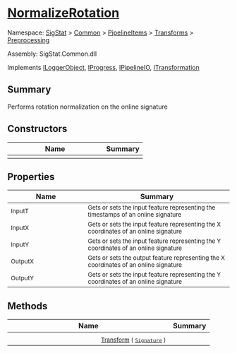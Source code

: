 # [NormalizeRotation](./NormalizeRotation.md)

Namespace: [SigStat]() > [Common](./../../../README.md) > [PipelineItems]() > [Transforms]() > [Preprocessing](./README.md)

Assembly: SigStat.Common.dll

Implements [ILoggerObject](./../../../ILoggerObject.md), [IProgress](./../../../Helpers/IProgress.md), [IPipelineIO](./../../../Pipeline/IPipelineIO.md), [ITransformation](./../../../ITransformation.md)

## Summary
Performs rotation normalization on the online signature

## Constructors

| Name | Summary | 
| --- | --- | 
|<img width=200/> <sub></sub> | <sub></sub> | <br>


## Properties

| Name | Summary | 
| --- | --- | 
|<img width=200/> <sub>InputT</sub> | <sub>Gets or sets the input feature representing the timestamps of an online signature</sub> | <br>
|<img width=200/> <sub>InputX</sub> | <sub>Gets or sets the input feature representing the X coordinates of an online signature</sub> | <br>
|<img width=200/> <sub>InputY</sub> | <sub>Gets or sets the input feature representing the Y coordinates of an online signature</sub> | <br>
|<img width=200/> <sub>OutputX</sub> | <sub>Gets or sets the output feature representing the X coordinates of an online signature</sub> | <br>
|<img width=200/> <sub>OutputY</sub> | <sub>Gets or sets the input feature representing the Y coordinates of an online signature</sub> | <br>


## Methods

| Name | Summary | 
| --- | --- | 
|<img width=200/> <sub>[Transform](./Methods/NormalizeRotation-100663777.md) ( [`Signature`](./../../../Signature.md) )</sub> | <sub></sub> | <br>


